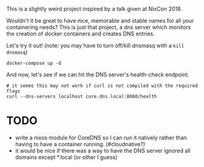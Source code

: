 This is a slightly weird project inspired by a talk given at NixCon 2018.


Wouldn't it be great to have nice, memorable and stable names for all your containering needs?
This is just that project, a dns server which monitors the creation of docker containers and creates DNS entries.

Let's try it out! (note: you may have to turn off/kill dnsmasq with a `kill dnsmasq`)

``` shell
docker-compose up -d
```

And now, let's see if we can hit the DNS server's health-check endpoint.


``` shell
# it seems this may not work if curl is not compiled with the required flags
curl --dns-servers localhost core.dns.local:8080/health
```

# TODO

- write a nixos module for CoreDNS so I can run it natively rather than having to have a container running. (#cloudnative?)
- it would be nice if there was a way to have the DNS server ignored all domains except *.local (or other I guess)
